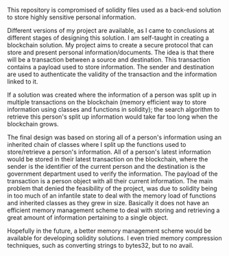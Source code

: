 This repository is compromised of solidity files used as a back-end solution to store highly sensitive personal information. 

Different versions of my project are available, as I came to conclusions at different stages of designing this solution.
I am self-taught in creating a blockchain solution. My project aims to create a secure protocol that can store and 
present personal information/documents. The idea is that there will be a transaction between a source and destination. 
This transaction contains a payload used to store information. The sender and destination are used to authenticate the 
validity of the transaction and the information linked to it.

If a solution was created where the information of a person was split up in multiple transactions on the blockchain 
(memory efficient way to store information using classes and functions in solidity); the search algorithm to retrieve this
person's split up information would take far too long when the blockchain grows. 

The final design was based on storing all of a person's information using an inherited chain of classes where I split up 
the functions used to store/retrieve a person's information. All of a person's latest information would be stored in their 
latest transaction on the blockchain, where the sender is the identifier of the current person and the destination is the 
government department used to verify the information. The payload of the transaction is a person object with all their 
current information. The main problem that denied the feasibility of the project, was due to solidity being in too much 
of an infantile state to deal with the memory load of functions and inherited classes as they grew in size. Basically it 
does not have an efficient memory management scheme to deal with storing and retrieving a great amount of 
information pertaining to a single object.

Hopefully in the future, a better memory management scheme would be available for developing solidity solutions. I 
even tried memory compression techniques, such as converting strings to bytes32, but to no avail. 
